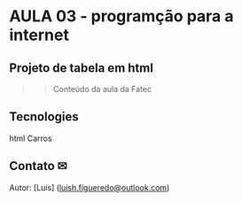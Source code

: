 # AULA 03 - programção para a internet
## Projeto de tabela em html
>>Conteúdo da aula da Fatec

## Tecnologies 
html Carros

## Contato ✉
Autor: [Luis] (luish.figueredo@outlook.com)